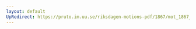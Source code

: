 ```yaml
---
layout: default
UpRedirect: https://pruto.im.uu.se/riksdagen-motions-pdf/1867/mot_1867__ak__173.pdf
---
```

